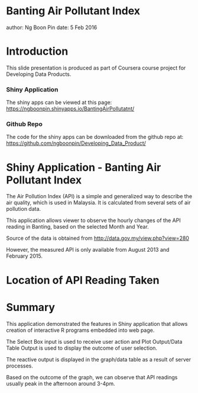 Banting Air Pollutant Index
========================================================
author: Ng Boon Pin
date: 5 Feb 2016

Introduction
========================================================

This slide presentation is produced as part of Coursera course project for Developing Data Products.

### Shiny Application

The shiny apps can be viewed at this page:
https://ngboonpin.shinyapps.io/BantingAirPollutatnt/

### Github Repo

The code for the shiny apps can be downloaded from the github repo at: https://github.com/ngboonpin/Developing_Data_Product/

Shiny Application - Banting Air Pollutant Index
========================================================

The Air Pollution Index (API) is a simple and generalized way to describe the air quality, which is used in Malaysia. It is calculated from several sets of air pollution data.

This application allows viewer to observe the hourly changes of the API reading in Banting, based on the selected Month and Year.

Source of the data is obtained from http://data.gov.my/view.php?view=280

However, the measured API is only available from August 2013 and February 2015.

Location of API Reading Taken
========================================================

<!-- Map generated in R 3.2.3 by googleVis 0.5.10 package -->
<!-- Fri Feb 05 15:11:49 2016 -->


<!-- jsHeader -->
<script type="text/javascript">
 
// jsData 
function gvisDataMapIDe1820bf321d () {
var data = new google.visualization.DataTable();
var datajson =
[
 [
 "2.832833, 101.499588",
"Banting, Selangor" 
] 
];
data.addColumn('string','loc');
data.addColumn('string','tip');
data.addRows(datajson);
return(data);
}
 
// jsDrawChart
function drawChartMapIDe1820bf321d() {
var data = gvisDataMapIDe1820bf321d();
var options = {};
options["showTip"] = true;
options["mapType"] = "normal";
options["enableScrollWheel"] = true;

    var chart = new google.visualization.Map(
    document.getElementById('MapIDe1820bf321d')
    );
    chart.draw(data,options);
    

}
  
 
// jsDisplayChart
(function() {
var pkgs = window.__gvisPackages = window.__gvisPackages || [];
var callbacks = window.__gvisCallbacks = window.__gvisCallbacks || [];
var chartid = "map";
  
// Manually see if chartid is in pkgs (not all browsers support Array.indexOf)
var i, newPackage = true;
for (i = 0; newPackage && i < pkgs.length; i++) {
if (pkgs[i] === chartid)
newPackage = false;
}
if (newPackage)
  pkgs.push(chartid);
  
// Add the drawChart function to the global list of callbacks
callbacks.push(drawChartMapIDe1820bf321d);
})();
function displayChartMapIDe1820bf321d() {
  var pkgs = window.__gvisPackages = window.__gvisPackages || [];
  var callbacks = window.__gvisCallbacks = window.__gvisCallbacks || [];
  window.clearTimeout(window.__gvisLoad);
  // The timeout is set to 100 because otherwise the container div we are
  // targeting might not be part of the document yet
  window.__gvisLoad = setTimeout(function() {
  var pkgCount = pkgs.length;
  google.load("visualization", "1", { packages:pkgs, callback: function() {
  if (pkgCount != pkgs.length) {
  // Race condition where another setTimeout call snuck in after us; if
  // that call added a package, we must not shift its callback
  return;
}
while (callbacks.length > 0)
callbacks.shift()();
} });
}, 100);
}
 
// jsFooter
</script>
 
<!-- jsChart -->  
<script type="text/javascript" src="https://www.google.com/jsapi?callback=displayChartMapIDe1820bf321d"></script>
 
<!-- divChart -->
  
<div id="MapIDe1820bf321d" 
  style="width: 500; height: automatic;">
</div>



Summary
========================================================

This application demonstrated the features in Shiny application that allows creation of interactive R programs embedded into web page.

The Select Box input is used to receive user action and Plot Output/Data Table Output is used to display the outcome of user selection.

The reactive output is displayed in the graph/data table as a result of server processes.

Based on the outcome of the graph, we can observe that API readings usually peak in the afternoon around 3-4pm.


